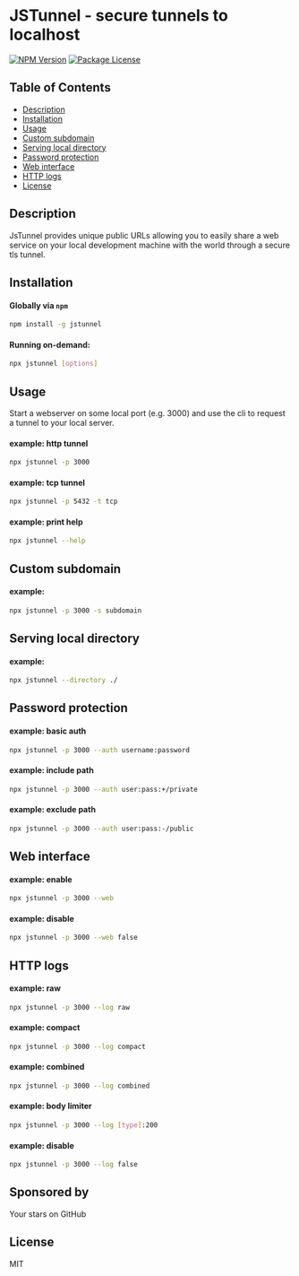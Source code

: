 # JSTunnel - secure tunnels to localhost

<a href="https://www.npmjs.com/package/jstunnel"><img src="https://img.shields.io/npm/v/jstunnel.svg" alt="NPM Version" /></a>
<a href="https://www.npmjs.com/package/jstunnel"><img src="https://img.shields.io/npm/l/jstunnel.svg" alt="Package License" /></a>

## Table of Contents
- [Description](#description)
- [Installation](#installation)
- [Usage](#usage)
- [Custom subdomain](#custom-subdomain)
- [Serving local directory](#serving-local-directory)
- [Password protection](#password-protection)
- [Web interface](#web-interface)
- [HTTP logs](#http-logs)
- [License](#license)

## Description
JsTunnel provides unique public URLs allowing you to easily share a web service on your local development machine with the world through a secure tls tunnel.

## Installation
#### Globally via `npm`
```bash
npm install -g jstunnel
```
#### Running on-demand:
```bash
npx jstunnel [options]
```

## Usage
Start a webserver on some local port (e.g. 3000) and use the cli to request a tunnel to your local server.
#### example: http tunnel
```bash
npx jstunnel -p 3000
```
#### example: tcp tunnel
```bash
npx jstunnel -p 5432 -t tcp
```
#### example: print help
```bash
npx jstunnel --help
```

## Custom subdomain
#### example:
```bash
npx jstunnel -p 3000 -s subdomain
```

## Serving local directory
#### example:
```bash
npx jstunnel --directory ./
```

## Password protection
#### example: basic auth
```bash
npx jstunnel -p 3000 --auth username:password
```
#### example: include path
```bash
npx jstunnel -p 3000 --auth user:pass:+/private
```
#### example: exclude path
```bash
npx jstunnel -p 3000 --auth user:pass:-/public
```

## Web interface
#### example: enable
```bash
npx jstunnel -p 3000 --web
```
#### example: disable
```bash
npx jstunnel -p 3000 --web false
```

## HTTP logs
#### example: raw
```bash
npx jstunnel -p 3000 --log raw
```
#### example: compact
```bash
npx jstunnel -p 3000 --log compact
```
#### example: combined
```bash
npx jstunnel -p 3000 --log combined
```
#### example: body limiter
```bash
npx jstunnel -p 3000 --log [type]:200
```
#### example: disable
```bash
npx jstunnel -p 3000 --log false
```

## Sponsored by
Your stars on GitHub

## License
MIT
